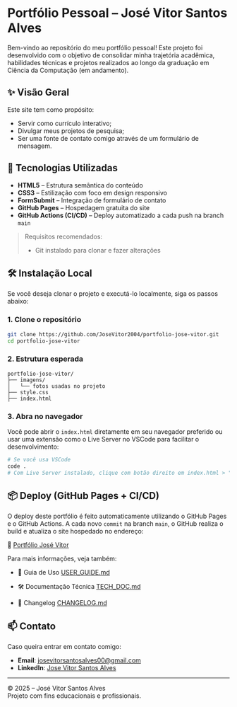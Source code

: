 
# Portfólio Pessoal – José Vitor Santos Alves

Bem-vindo ao repositório do meu portfólio pessoal! Este projeto foi desenvolvido com o objetivo de consolidar minha trajetória acadêmica, habilidades técnicas e projetos realizados ao longo da graduação em Ciência da Computação (em andamento).

## ✨ Visão Geral

Este site tem como propósito:

- Servir como currículo interativo;
- Divulgar meus projetos de pesquisa;
- Ser uma fonte de contato comigo através de um formulário de mensagem.

## 🚀 Tecnologias Utilizadas

- **HTML5** – Estrutura semântica do conteúdo
- **CSS3** – Estilização com foco em design responsivo
- **FormSubmit** – Integração de formulário de contato
- **GitHub Pages** – Hospedagem gratuita do site
- **GitHub Actions (CI/CD)** – Deploy automatizado a cada push na branch `main`

> Requisitos recomendados:
> - Git instalado para clonar e fazer alterações

## 🛠️ Instalação Local

Se você deseja clonar o projeto e executá-lo localmente, siga os passos abaixo:

### 1. Clone o repositório

```bash
git clone https://github.com/JoseVitor2004/portfolio-jose-vitor.git
cd portfolio-jose-vitor
```

### 2. Estrutura esperada

```
portfolio-jose-vitor/
├── imagens/
│   └── fotos usadas no projeto
├── style.css
├── index.html
```

### 3. Abra no navegador

Você pode abrir o `index.html` diretamente em seu navegador preferido ou usar uma extensão como o Live Server no VSCode para facilitar o desenvolvimento:

```bash
# Se você usa VSCode
code .
# Com Live Server instalado, clique com botão direito em index.html > "Open with Live Server"
```

## 📦 Deploy (GitHub Pages + CI/CD)

O deploy deste portfólio é feito automaticamente utilizando o GitHub Pages e o GitHub Actions. A cada novo `commit` na branch `main`, o GitHub realiza o build e atualiza o site hospedado no endereço:

📍 <a href="https://josevitor2004.github.io/portfolio-jose-vitor/" target="_blank">Portfólio José Vitor</a>

Para mais informações, veja também:

- 📘 Guia de Uso [USER_GUIDE.md](https://github.com/JoseVitor2004/portfolio-jose-vitor/blob/main/USER_GUIDE.md)

- 🛠️ Documentação Técnica [TECH_DOC.md](https://github.com/JoseVitor2004/portfolio-jose-vitor/blob/main/TECH_DOC.md)

- 📝 Changelog [CHANGELOG.md](https://github.com/JoseVitor2004/portfolio-jose-vitor/blob/main/CHANGELOG.md)

## 📫 Contato

Caso queira entrar em contato comigo:

- **Email**: josevitorsantosalves00@gmail.com  
- **LinkedIn**: [Jose Vitor Santos Alves](https://www.linkedin.com/in/josé-vitor-santos-alves-1540b831a)

---

© 2025 – José Vitor Santos Alves  
Projeto com fins educacionais e profissionais.
